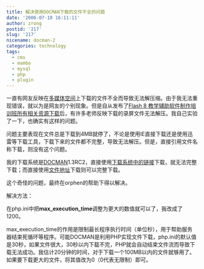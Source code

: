```yaml
---
title: 解决使用DOCMAN下载的文件不全的问题
date: '2006-07-18 16:11:11'
author: zrong
postid: '217'
slug: '217'
nicename: docman-2
categories: technology
tags:
  - cms
  - mambo
  - mysql
  - php
  - plugin
---
```


一直有网友反映在[多媒体空间](http://cai.mediasky.cn)上下载的文件不全而导致无法解压缩。由于我无法重现错误，就以为是网友的个别现象。但是自从发布了[Flash
8
教学辅助软件制作培训班所有相关资源下载](http://cai.mediasky.cn/index.php?option=com_docman&task=cat_view&gid=39&Itemid=51)后，有许多老师反映下载的录屏文件无法解压。我自己实验了一下，也确实有这样的问题。

问题主要表现在文件总是下载到4MB就停了，不论是使用IE直接下载还是使用迅雷等下载工具，下载下来的文件都不完整，导致无法解压。但是，直接引用文件名称下载，则没有这个问题。<!--more-->

我的下载系统是[DOCMAN](http://www.mambodocman.com/)1.3RC2，直接使用[下载系统中的链接](http://cai.mediasky.cn/index.php?option=com_docman&task=doc_download&gid=35&Itemid=51)下载，就无法完整下载；而直接使用[文件地址](http://cai.mediasky.cn/downloads/training_lp_fl_waibushipin.rar)下载则可以完整下载。

这个奇怪的问题，最终在orphen的帮助下得以解决。

解决方法：

在php.ini中把**max\_execution\_time**调整为更大的数值就可以了，我改成了1200。

max\_execution\_time的作用是限制最长程序执行时间（单位秒），用于帮助服务器结束死循环等程序。可能DOCMAN是利用PHP实现文件下载，php.ini的默认值是30秒，如果文件很大，30秒以内下载不完，PHP就会自动结束文件流而导致下载无法成功。我估计20分钟的时间，对于下载一个100MB以内的文件就够用了。如果要下载更大的文件，将其值改为0（0代表无限制）即可。

